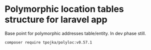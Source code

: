 # Polymorphic location tables structure for laravel app
Base point for polymorphic addresses table/entity. 
In dev phase still.

`composer require tpojka/polyloc:v0.57.1`
